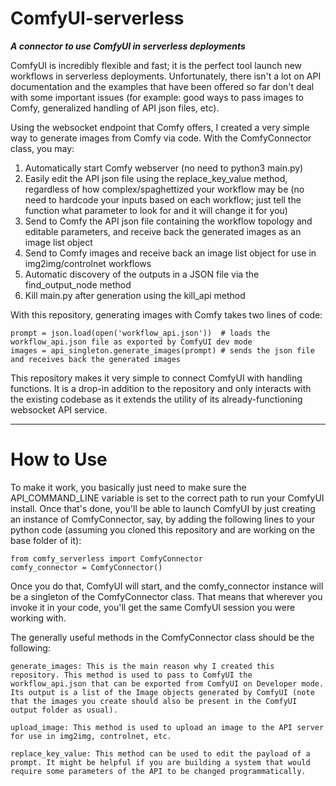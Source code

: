 # ComfyUI-serverless
_**A connector to use ComfyUI in serverless deployments**_

ComfyUI is incredibly flexible and fast; it is the perfect tool launch new workflows in serverless deployments. Unfortunately, there isn't a lot on API documentation and the examples that have been offered so far don't deal with some important issues (for example: good ways to pass images to Comfy, generalized handling of API json files, etc).

Using the websocket endpoint that Comfy offers, I created a very simple way to generate images from Comfy via code. With the ComfyConnector class, you may:

1. Automatically start Comfy webserver (no need to python3 main.py)
2. Easily edit the API json file using the replace_key_value method, regardless of how complex/spaghettized your workflow may be (no need to hardcode your inputs based on each workflow; just tell the function what parameter to look for and it will change it for you)
3. Send to Comfy the API json file containing the workflow topology and editable parameters, and receive back the generated images as an image list object
4. Send to Comfy images and receive back an image list object for use in img2img/controlnet workflows
5. Automatic discovery of the outputs in a JSON file via the find_output_node method
6. Kill main.py after generation using the kill_api method

With this repository, generating images with Comfy takes two lines of code:

    prompt = json.load(open('workflow_api.json'))  # loads the workflow_api.json file as exported by ComfyUI dev mode
    images = api_singleton.generate_images(prompt) # sends the json file and receives back the generated images

This repository makes it very simple to connect ComfyUI with handling functions. It is a drop-in addition to the repository and only interacts with the existing codebase as it extends the utility of its already-functioning websocket API service.

-----

# How to Use

To make it work, you basically just need to make sure the API_COMMAND_LINE variable is set to the correct path to run your ComfyUI install. Once that's done, you'll be able to launch ComfyUI by just creating an instance of ComfyConnector, say, by adding the following lines to your python code (assuming you cloned this repository and are working on the base folder of it):
    
    from comfy_serverless import ComfyConnector
    comfy_connector = ComfyConnector()

Once you do that, ComfyUI will start, and the comfy_connector instance will be a singleton of the ComfyConnector class. That means that wherever you invoke it in your code, you'll get the same ComfyUI session you were working with.

The generally useful methods in the ComfyConnector class should be the following:

    generate_images: This is the main reason why I created this repository. This method is used to pass to ComfyUI the workflow_api.json that can be exported from ComfyUI on Developer mode. Its output is a list of the Image objects generated by ComfyUI (note that the images you create should also be present in the ComfyUI output folder as usual).

    upload_image: This method is used to upload an image to the API server for use in img2img, controlnet, etc.

    replace_key_value: This method can be used to edit the payload of a prompt. It might be helpful if you are building a system that would require some parameters of the API to be changed programmatically.


